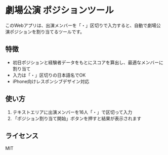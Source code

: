 
# 劇場公演 ポジションツール

このWebアプリは、出演メンバーを「・」区切りで入力すると、自動で劇場公演ポジションを割り当てるツールです。

## 特徴

- 初日ポジションと経験者データをもとにスコアを算出し、最適なメンバーに割り当て
- 入力は「・」区切りの日本語名でOK
- iPhone向けレスポンシブデザイン対応

## 使い方

1. テキストエリアに出演メンバーを16人「・」で区切って入力
2. 「ポジション割り当て開始」ボタンを押すと結果が表示されます

## ライセンス

MIT

